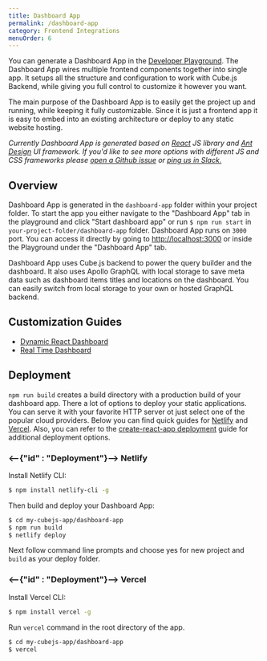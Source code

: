 ```yaml
---
title: Dashboard App
permalink: /dashboard-app
category: Frontend Integrations
menuOrder: 6
---
```


You can generate a Dashboard App in the [Developer
Playground][link-dev-playground]. The Dashboard App wires multiple frontend
components together into single app. It setups all the structure and
configuration to work with Cube.js Backend, while giving you full control to
customize it however you want.

The main purpose of the Dashboard App is to easily get the project up and
running, while keeping it fully customizable. Since it is just a frontend app it
is easy to embed into an existing architecture or deploy to any static website
hosting.

_Currently Dashboard App is generated based on [React](https://reactjs.org/) JS
library and [Ant Design](https://ant.design/) UI framework. If you'd like to see
more options with different JS and CSS frameworks please
[open a Github issue](https://github.com/cube-js/cube.js/issues/new) or
[ping us in Slack.](https://slack.cube.dev)_

[link-dev-playground]: /dev-tools/dev-playground

## Overview

Dashboard App is generated in the `dashboard-app` folder within your project
folder. To start the app you either navigate to the "Dashboard App" tab in the
playground and click "Start dashboard app" or run `$ npm run start` in
`your-project-folder/dashboard-app` folder. Dashboard App runs on `3000` port.
You can access it directly by going to
[http://localhost:3000](http://localhost:3000) or inside the Playground under
the "Dashboard App" tab.

Dashboard App uses Cube.js backend to power the query builder and the dashboard.
It also uses Apollo GraphQL with local storage to save meta data such as
dashboard items titles and locations on the dashboard. You can easily switch
from local storage to your own or hosted GraphQL backend.

## Customization Guides

- [Dynamic React Dashboard](https://react-dashboard.cube.dev/)
- [Real Time Dashboard](https://real-time-dashboard.cube.dev/)

## Deployment

`npm run build` creates a build directory with a production build of your
dashboard app. There a lot of options to deploy your static applications. You
can serve it with your favorite HTTP server ot just select one of the popular
cloud providers. Below you can find quick guides for
[Netlify](https://www.netlify.com/) and [Vercel](https://vercel.com/). Also, you
can refer to the
[create-react-app deployment](https://create-react-app.dev/docs/deployment)
guide for additional deployment options.

### <--{"id" : "Deployment"}--> Netlify

Install Netlify CLI:

```bash
$ npm install netlify-cli -g
```

Then build and deploy your Dashboard App:

```bash
$ cd my-cubejs-app/dashboard-app
$ npm run build
$ netlify deploy
```

Next follow command line prompts and choose yes for new project and `build` as
your deploy folder.

### <--{"id" : "Deployment"}--> Vercel

Install Vercel CLI:

```bash
$ npm install vercel -g
```

Run `vercel` command in the root directory of the app.

```bash
$ cd my-cubejs-app/dashboard-app
$ vercel
```
